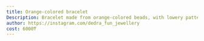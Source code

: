 ```yaml
---
title: Orange-colored bracelet
Description: Bracelet made from orange-colored beads, with lowery pattern and translucent ones
author: https://instagram.com/dedra_fun_jewellery
cost: 6000₸
---
```

